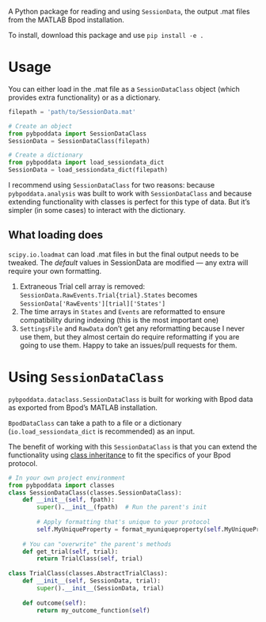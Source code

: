 A Python package for reading and using `SessionData`, the output .mat files from the MATLAB Bpod installation.

To install, download this package and use `pip install -e .`

# Usage

You can either load in the .mat file as a `SessionDataClass` object (which provides extra functionality) or as a dictionary.

```python
filepath = 'path/to/SessionData.mat'

# Create an object
from pybpoddata import SessionDataClass
SessionData = SessionDataClass(filepath)

# Create a dictionary
from pybpoddata import load_sessiondata_dict
SessionData = load_sessiondata_dict(filepath)
```

I recommend using `SessionDataClass` for two reasons: because `pybpoddata.analysis` was built to work with `SessionDataClass` and because extending functionality with classes is perfect for this type of data. But it’s simpler (in some cases) to interact with the dictionary.

## What loading does

`scipy.io.loadmat` can load .mat files in but the final output needs to be tweaked. The *default* values in SessionData are modified — any extra will require your own formatting.

1. Extraneous Trial cell array is removed: `SessionData.RawEvents.Trial{trial}.States` becomes `SessionData['RawEvents'][trial]['States']`
2. The time arrays in `States` and `Events` are reformatted to ensure compatibility during indexing (this is the most important one)
3. `SettingsFile` and `RawData` don’t get any reformatting because I never use them, but they almost certain do require reformatting if you are going to use them. Happy to take an issues/pull requests for them.

# Using `SessionDataClass`

`pybpoddata.dataclass.SessionDataClass` is built for working with Bpod data as exported from Bpod’s MATLAB installation.

`BpodDataClass` can take a path to a file or a dictionary (`io.load_sessiondata_dict` is recommended) as an input.

The benefit of working with this `SessionDataClass` is that you can extend the functionality using [class inheritance](https://docs.python.org/3/tutorial/classes.html#inheritance) to fit the specifics of your Bpod protocol.

```python
# In your own project environment
from pybpoddata import classes
class SessionDataClass(classes.SessionDataClass):
    def __init__(self, fpath):
    	super().__init__(fpath)  # Run the parent's init
        
        # Apply formatting that's unique to your protocol
        self.MyUniqueProperty = format_myuniqueproperty(self.MyUniqueProperty)
    
    # You can "overwrite" the parent's methods
    def get_trial(self, trial):
        return TrialClass(self, trial)
    
class TrialClass(classes.AbstractTrialClass):
    def __init__(self, SessionData, trial):
        super().__init__(SessionData, trial)
    
    def outcome(self):
        return my_outcome_function(self)
```
